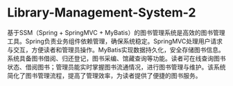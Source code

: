 # Library-Management-System-2
基于SSM（Spring + SpringMVC + MyBatis）的图书管理系统是高效的图书管理工具。Spring负责业务组件依赖管理，确保系统稳定。SpringMVC处理用户请求与交互，方便读者和管理员操作。MyBatis实现数据持久化，安全存储图书信息。系统具备图书借阅、归还登记，图书采编、馆藏查询等功能。读者可在线查询图书状态、借阅图书；管理员能实时掌握图书流通情况，进行图书管理与维护。该系统简化了图书管理流程，提高了管理效率，为读者提供了便捷的图书服务。
